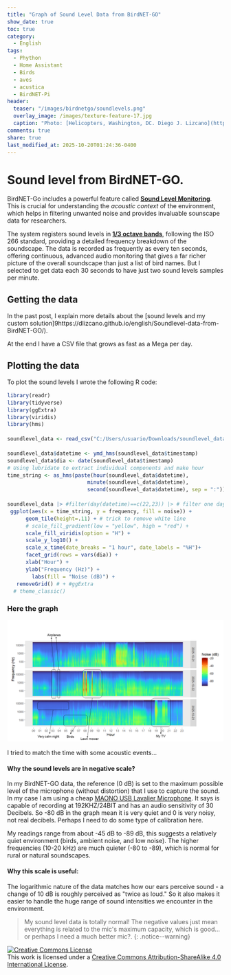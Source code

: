 ```yaml
---
title: "Graph of Sound Level Data from BirdNET-GO"
show_date: true
toc: true
category: 
  - English
tags: 
  - Phython
  - Home Assistant
  - Birds
  - aves
  - acustica
  - BirdNET-Pi 
header:
  teaser: "/images/birdnetgo/soundlevels.png"
  overlay_image: /images/texture-feature-17.jpg
  caption: "Photo: [Helicopters, Washington, DC. Diego J. Lizcano](https://www.instagram.com/walking_tapir/)"
comments: true
share: true
last_modified_at: 2025-10-20T01:24:36-0400
---
```



# Sound level from BirdNET-GO. 

BirdNET-Go includes a powerful feature called [**Sound Level Monitoring**](https://github.com/tphakala/birdnet-go/blob/main/doc/wiki/guide.md#sound-level-monitoring). This is crucial for understanding the *acoustic context* of the environment, which helps in filtering unwanted noise and provides invaluable sounscape data for researchers.

The system registers sound levels in [**1/3 octave bands**](https://www.engineeringtoolbox.com/octave-bands-frequency-limits-d_1602.html), following the ISO 266 standard, providing a detailed frequency breakdown of the soundscape.  The data is recorded as frequently as every ten seconds, offering continuous, advanced audio monitoring that gives a far richer picture of the overall soundscape than just a list of bird names. But I selected to get data each 30 seconds to have just two sound levels samples per minute.


## Getting the data

In the past post, I explain more details about the 
[sound levels and my custom solution]9https://dlizcano.github.io/english/Soundlevel-data-from-BirdNET-GO/).



At the end I have a CSV file that grows as fast as a Mega per day. 

## Plotting the data

To plot the sound levels I wrote the following R code:

```R
library(readr)
library(tidyverse)
library(ggExtra)
library(viridis)
library(hms)

soundlevel_data <- read_csv("C:/Users/usuario/Downloads/soundlevel_data.csv", col_types = cols(timestamp = col_character()))

soundlevel_data$datetime <- ymd_hms(soundlevel_data$timestamp)
soundlevel_data$dia <- date(soundlevel_data$timestamp)
# Using lubridate to extract individual components and make hour
time_string <- as_hms(paste(hour(soundlevel_data$datetime),
                          minute(soundlevel_data$datetime),
                          second(soundlevel_data$datetime), sep = ":"))

soundlevel_data |> #filter(day(datetime)==c(22,23)) |> # filter one day
 ggplot(aes(x = time_string, y = frequency, fill = noise)) +
      geom_tile(height=.11) + # trick to remove white line
      # scale_fill_gradient(low = "yellow", high = "red") +
      scale_fill_viridis(option = "H") +
      scale_y_log10() +
      scale_x_time(date_breaks = "1 hour", date_labels = "%H")+
      facet_grid(rows = vars(dia)) +
      xlab("Hour") +
      ylab("Frequency (Hz)") +
        labs(fill = "Noise (dB)") +
   removeGrid() # + #ggExtra 
  # theme_classic() 

```

### Here the graph


![Sound Levels](/images/birdnetgo/soundlevels.png)

I tried to match the time with some acoustic events... 

#### Why the sound levels are in negative scale? 


In my BirdNET-GO data, the reference (0 dB) is set to the maximum possible level of the microphone (without distortion) that I use to capture the sound. In my case I am using a cheap [MAONO USB Lavalier Microphone](https://www.amazon.com/Microphone-MAONO-Omnidirectional-Microphone-Recording-Broadcasting/dp/B074BLM973?th=1). It says is capable of recording at 192KHZ/24BIT and has an audio sensitivity of 30 Decibels. So -80 dB in the graph mean it is very quiet and 0 is very noisy, not real decibels. Perhaps I need to do some type of calibration here.

My readings range from about -45 dB to -89 dB, this suggests a relatively quiet environment (birds, ambient noise, and low noise). The higher frequencies (10-20 kHz) are much quieter (-80 to -89), which is normal for rural or natural soundscapes.

#### Why this scale is useful:
The logarithmic nature of the data matches how our ears perceive sound - a change of 10 dB is roughly perceived as "twice as loud." So it also makes it easier to handle the huge range of sound intensities we encounter in the environment.


> My sound level data is totally normal! The negative values just mean everything is related to the mic's maximum capacity, which is good... or perhaps I need a much better mic?.
{: .notice--warning} 


<p>
<a rel="license" href="http://creativecommons.org/licenses/by-sa/4.0/"><img alt="Creative Commons License" style="border-width:0" src="http://i.creativecommons.org/l/by-sa/4.0/88x31.png" /></a><br />This work is licensed under a <a rel="license" href="http://creativecommons.org/licenses/by-sa/4.0/">Creative Commons Attribution-ShareAlike 4.0 International License</a>.
</p>
